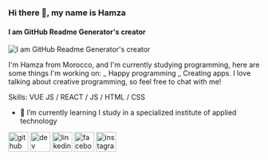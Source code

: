 ### Hi there 👋, my name is Hamza
#### I am GitHub Readme Generator's creator

![I am GitHub Readme Generator's creator](https://arturssmirnovs.github.io/github-profile-readme-generator/images/banner.png)

I'm Hamza from Morocco, and I'm currently studying programming, here are some things I'm working on: _ Happy programming _ Creating apps.
I love talking about creative programming, so feel free to chat with me!

Skills: VUE JS / REACT / JS / HTML / CSS

- 🌱 I’m currently learning I study in a specialized institute of applied technology 

[<img src='https://cdn.jsdelivr.net/npm/simple-icons@3.0.1/icons/github.svg' alt='github' height='40'>](https://github.com/HamzaELKHAMMY)  [<img src='https://cdn.jsdelivr.net/npm/simple-icons@3.0.1/icons/dev-dot-to.svg' alt='dev' height='40'>](https://dev.to/HamzaELKHAMMY)  [<img src='https://cdn.jsdelivr.net/npm/simple-icons@3.0.1/icons/linkedin.svg' alt='linkedin' height='40'>](https://www.linkedin.com/in/hamza-elkhammy-74428a218/)  [<img src='https://cdn.jsdelivr.net/npm/simple-icons@3.0.1/icons/facebook.svg' alt='facebook' height='40'>](https://www.facebook.com/hamza.khammy)  [<img src='https://cdn.jsdelivr.net/npm/simple-icons@3.0.1/icons/instagram.svg' alt='instagram' height='40'>](https://www.instagram.com/hamza_elkhammy/)  

